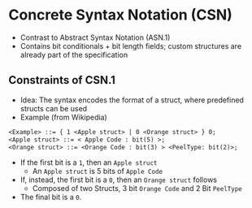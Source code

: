 # Concrete Syntax Notation (CSN)

- Contrast to Abstract Syntax Notation (ASN.1)
- Contains bit conditionals + bit length fields; custom structures are already part of the specification

## Constraints of CSN.1

- Idea: The syntax encodes the format of a struct, where predefined structs can be used
- Example (from Wikipedia)

```csn.1
<Example> ::= { 1 <Apple struct> | 0 <Orange struct> } 0;
<Apple struct> ::= < Apple Code : bit(5) >;
<Orange struct> ::= <Orange Code : bit(3) > <PeelType: bit(2)>;
```

- If the first bit is a `1`, then an `Apple struct`
    - An `Apple struct` is 5 bits of `Apple Code`
- If, instead, the first bit is a `0`, then an `Orange struct` follows
    - Composed of two Structs, 3 bit `Orange Code` and 2 Bit `PeelType`
- The final bit is a `0`.
